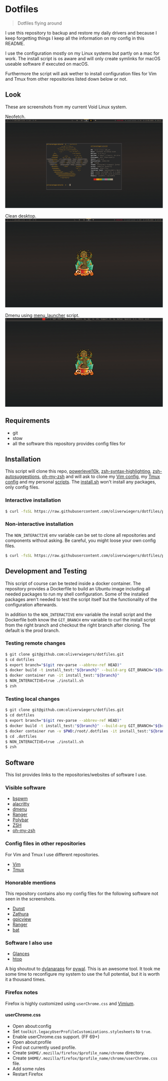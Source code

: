 # Dotfiles

> Dotfiles flying around

I use this repository to backup and restore my daily drivers and because I keep
forgetting things I keep all the information on my config in this README.

I use the configuration mostly on my Linux systems but partly on a mac for work.
The install script is os aware and will only create symlinks for macOS useable
software if executed on macOS.

Furthermore the script will ask wether to install configuration files for Vim
and Tmux from other repositories listed down below or not.

## Look

These are screenshots from my current Void Linux system.

Neofetch.
![img](shots/buisy.png "Neofetch Alacritty ")

Clean desktop.
![img](shots/clean.png "Clean Desktop")

Dmenu using
[menu_launcher](https://github.com/oliverwiegers/scripts/blob/prod/menu_launcher.sh)
script.
![img](shots/dmenu.png "Dmenu launcher script")

## Requirements

- git
- stow
- all the software this repository provides config files for

## Installation

This script will clone this repo, [powerlevel10k](https://github.com/romkatv/powerlevel10k), [zsh-syntax-highlighting](https://github.com/zsh-users/zsh-syntax-highlighting), [zsh-autosuggestions](https://github.com/zsh-users/zsh-autosuggestions), [oh-my-zsh](https://github.com/robbyrussell/oh-my-zsh) and will ask to clone my [Vim config](https://github.com/oliverwiegers/vim_config), my [Tmux config](https://github.com/oliverwiegers/.tmuxist) and my personal [scripts](https://github.com/oliverwiegers/scripts).
The [install.sh](install.sh) won't install any packages, only config files.

### Interactive installation

```bash
$ curl -fsSL https://raw.githubusercontent.com/oliverwiegers/dotfiles/prod/install.sh -o install.sh && chmod +x install.sh && ./install.sh
```

### Non-interactive installation

The `NON_INTERACTIVE` env variable can be set to clone all repositories and
components without asking. Be careful, you might loose your own config files.

```bash
$ curl -fsSL https://raw.githubusercontent.com/oliverwiegers/dotfiles/prod/install.sh -o install.sh && chmod +x install.sh && NON_INTERACTIVE=true ./install.sh
```

## Development and Testing

This script of course can be tested inside a docker container. The repository
provides a Dockerfile to build an Ubuntu image including all needed packages to
run my shell configuration. Some of the installed packages aren't needed to test
the script itself but the functionality of the configuration afterwards.

In addition to the `NON_INTERACTIVE` env variable the install script and the
Dockerfile both know the `GIT_BRANCH` env variable to curl the install script
from the right branch and checkout the right branch after cloning. The default
is the prod branch.

### Testing remote changes

```bash
$ git clone git@github.com:oliverwiegers/dotfiles.git
$ cd dotfiles
$ export branch="$(git rev-parse --abbrev-ref HEAD)"
$ docker build -t install_test:"${branch}" --build-arg GIT_BRANCH="${branch}" .
$ docker container run -it install_test:"${branch}"
$ NON_INTERACTIVE=true ./install.sh
$ zsh
```

### Testing local changes

```bash
$ git clone git@github.com:oliverwiegers/dotfiles.git
$ cd dotfiles
$ export branch="$(git rev-parse --abbrev-ref HEAD)"
$ docker build -t install_test:"${branch}" --build-arg GIT_BRANCH="${branch}" .
$ docker container run -v $PWD:/root/.dotfiles -it install_test:"${branch}"
$ cd .dotfiles
$ NON_INTERACTIVE=true ./install.sh
$ zsh
```

## Software

This list provides links to the repositories/websites of software I use.

### Visible software

- [bspwm](https://github.com/baskerville/bspwm)
- [alacritty](https://github.com/alacritty/alacritty)
- [dmenu](https://tools.suckless.org/dmenu/)
- [Ranger](https://github.com/ranger/ranger)
- [Polybar](https://github.com/jaagr/polybar)
- [ZSH](https://github.com/zsh-users/zsh)
- [oh-my-zsh](https://github.com/robbyrussell/oh-my-zsh)

### Config files in other repositories

For Vim and Tmux I use different repositories.

- [Vim](https://github.com/oliverwiegers/vim_config)
- [Tmux](https://github.com/oliverwiegers/.tmuxist)

### Honorable mentions

This repository contains also my config files for the following software not 
seen in the screenshots.

- [Dunst](https://github.com/dunst-project/dunst.git)
- [Zathura](https://git.pwmt.org/pwmt/zathura)
- [gpicview](https://github.com/onlyshk/GPicView)
- [Ranger](https://github.com/ranger/ranger)
- [bat](https://github.com/sharkdp/bat)

### Software I also use

- [Glances](https://github.com/nicolargo/glances)
- [htop](https://github.com/hishamhm/htop)

A big shoutout to [dylanaraps](https://github.com/dylanaraps/) for 
[pywal](https://github.com/dylanaraps/pywal). This is an awesome tool. It took 
me some time to reconfigure my system to use the full potential, but it is worth
it a thousand times.

### Firefox notes

Firefox is highly customized using `userChrome.css` and
[Vimium](https://addons.mozilla.org/en-US/firefox/addon/vimium-ff/).

#### userChrome.css

- Open about:config
- Set `toolkit.legacyUserProfileCustomizations.stylesheets` to `true`.
- Enable userChrome.css support. (FF 69+)
- Open about:profile
- Find out currently used profile.
- Create `$HOME/.mozilla/firefox/$profile_name/chrome` directory.
- Create `$HOME/.mozilla/firefox/$profile_name/chrome/userChrome.css` file.
- Add some rules
- Restart Firefox
